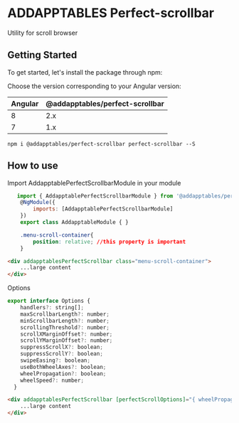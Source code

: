 # ADDAPPTABLES Perfect-scrollbar
Utility for scroll browser

## Getting Started
To get started, let's install the package through npm:

Choose the version corresponding to your Angular version:

 Angular     | @addapptables/perfect-scrollbar
 ----------- | -------------------
 8           | 2.x
 7           | 1.x

```
npm i @addapptables/perfect-scrollbar perfect-scrollbar --S
```

## How to use

Import AddapptablePerfectScrollbarModule in your module

```javascript
   import { AddapptablePerfectScrollbarModule } from '@addapptables/perfect-scrollbar';
    @NgModule({
        imports: [AddapptablePerfectScrollbarModule]
    })
    export class AddapptableModule { }
```

```css
    .menu-scroll-container{
        position: relative; //this property is important
    }
```
```html
<div addapptablesPerfectScrollbar class="menu-scroll-container">
    ...large content
</div>
```

Options
```javascript
export interface Options {
    handlers?: string[];
    maxScrollbarLength?: number;
    minScrollbarLength?: number;
    scrollingThreshold?: number;
    scrollXMarginOffset?: number;
    scrollYMarginOffset?: number;
    suppressScrollX?: boolean;
    suppressScrollY?: boolean;
    swipeEasing?: boolean;
    useBothWheelAxes?: boolean;
    wheelPropagation?: boolean;
    wheelSpeed?: number;
  }
```

```html
<div addapptablesPerfectScrollbar [perfectScrollOptions]="{ wheelPropagation: true }" class="menu-scroll-container">
    ...large content
</div>
```